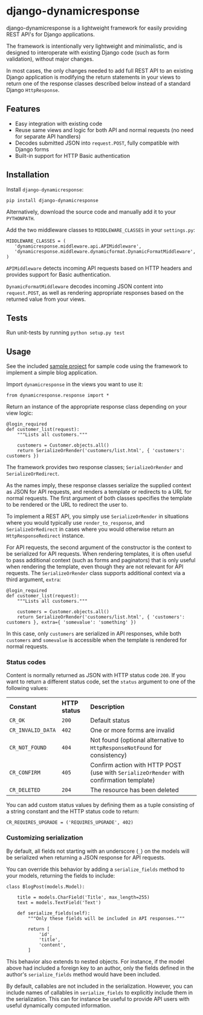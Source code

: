 # django-dynamicresponse

django-dynamicresponse is a lightweight framework for easily providing REST API's for Django applications.

The framework is intentionally very lightweight and minimalistic, and is designed to interoperate with existing Django code (such as form validation), without major changes.

In most cases, the only changes needed to add full REST API to an existing Django application is modifying the return statements in your views to return one of the response classes described below instead of a standard Django `HttpResponse`.

## Features

* Easy integration with existing code
* Reuse same views and logic for both API and normal requests (no need for separate API handlers)
* Decodes submitted JSON into `request.POST`, fully compatible with Django forms
* Built-in support for HTTP Basic authentication

## Installation

Install `django-dynamicresponse`:

	pip install django-dynamicresponse

Alternatively, download the source code and manually add it to your `PYTHONPATH`.

Add the two middleware classes to `MIDDLEWARE_CLASSES` in your `settings.py`:
 
	MIDDLEWARE_CLASSES = (
	   'dynamicresponse.middleware.api.APIMiddleware',
	   'dynamicresponse.middleware.dynamicformat.DynamicFormatMiddleware',
	)
	
`APIMiddleware` detects incoming API requests based on HTTP headers and provides support for Basic authentication.

`DynamicFormatMiddleware` decodes incoming JSON content into `request.POST`, as well as rendering appropriate responses based on the returned value from your views.

## Tests

Run unit-tests by running <code>python setup.py test</code>

## Usage

See the included [sample project](http://github.com/funkbit/django-dynamicresponse/tree/master/examples/) for sample code using the framework to implement a simple blog application.

Import `dynamicresponse` in the views you want to use it:

```
from dynamicresponse.response import *
```

Return an instance of the appropriate response class depending on your view logic:

    @login_required
    def customer_list(request):
        """Lists all customers."""
    
        customers = Customer.objects.all()
        return SerializeOrRender('customers/list.html', { 'customers': customers })

The framework provides two response classes; `SerializeOrRender` and `SerializeOrRedirect`.

As the names imply, these response classes serialize the supplied context as JSON for API requests, and renders a template or redirects to a URL for normal requests. The first argument of both classes specifies the template to be rendered or the URL to redirect the user to.

To implement a REST API, you simply use `SerializeOrRender` in situations where you would typically use `render_to_response`, and `SerializeOrRedirect` in cases where you would otherwise return an `HttpResponseRedirect` instance.

For API requests, the second argument of the constructor is the context to be serialized for API requests. When rendering templates, it is often useful to pass additional context (such as forms and paginators) that is only useful when rendering the template, even though they are not relevant for API requests. The `SerializeOrRender` class supports additional context via a third argument, `extra`:

    @login_required
    def customer_list(request):
        """Lists all customers."""
    
        customers = Customer.objects.all()
        return SerializeOrRender('customers/list.html', { 'customers': customers }, extra={ 'somevalue': 'something' })

In this case, only `customers` are serialized in API responses, while both `customers` and `somevalue` is accessible when the template is rendered for normal requests.

### Status codes

Content is normally returned as JSON with HTTP status code `200`. If you want to return a different status code, set the `status` argument to one of the following values:

<table>
    <tr>
        <th align="left">Constant</th>
        <th align="left">HTTP status</th>
        <th align="left">Description</th>
    </tr>
    <tr>
        <td><code>CR_OK</code></td>
        <td><code>200</code></td>
        <td>Default status</td>
    </tr>
    <tr>
        <td><code>CR_INVALID_DATA</code></td>
        <td><code>402</code></td>
        <td>One or more forms are invalid</td>
    </tr>
    <tr>
        <td><code>CR_NOT_FOUND</code></td>
        <td><code>404</code></td>
        <td>Not found (optional alternative to <code>HttpResponseNotFound</code> for consistency)</td>
    </tr>
    <tr>
        <td><code>CR_CONFIRM</code></td>
        <td><code>405</code></td>
        <td>Confirm action with HTTP POST (use with <code>SerializeOrRender</code> with confirmation template)</td>
    </tr>
    <tr>
        <td><code>CR_DELETED</code></td>
        <td><code>204</code></td>
        <td>The resource has been deleted</td>
    </tr>
</table>

You can add custom status values by defining them as a tuple consisting of a string constant and the HTTP status code to return:

	CR_REQUIRES_UPGRADE = ('REQUIRES_UPGRADE', 402)

### Customizing serialization

By default, all fields not starting with an underscore (<code>_</code>) on the models will be serialized when returning a JSON response for API requests.

You can override this behavior by adding a <code>serialize_fields</code> method to your models, returning the fields to include:

	class BlogPost(models.Model):

	    title = models.CharField('Title', max_length=255)
	    text = models.TextField('Text')

	    def serialize_fields(self):
	        """Only these fields will be included in API responses."""
        
	        return [
	            'id',
	            'title',
	            'content',
	        ]

This behavior also extends to nested objects. For instance, if the model above had included a foreign key to an author, only the fields defined in the author's <code>serialize_fields</code> method would have been included.

By default, callables are not included in the serialization. However, you can include names of callables in <code>serialize_fields</code> to explicitly include them in the serialization. This can for instance be useful to provide API users with useful dynamically computed information.
